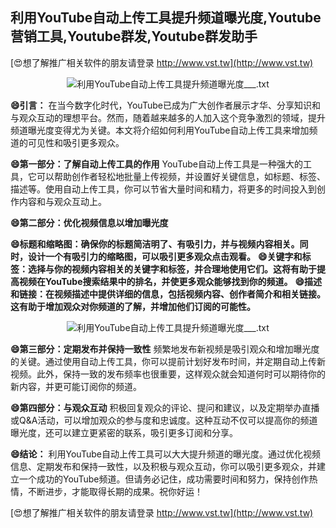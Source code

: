 ## **利用YouTube自动上传工具提升频道曝光度,Youtube营销工具,Youtube群发,Youtube群发助手**

[😍想了解推广相关软件的朋友请登录 http://www.vst.tw](http://www.vst.tw)

 <center><img src="https://vst.tw/MP4/tuiguang/png/3.png" alt="利用YouTube自动上传工具提升频道曝光度___.txt"></center>

**😄引言：**
在当今数字化时代，YouTube已成为广大创作者展示才华、分享知识和与观众互动的理想平台。然而，随着越来越多的人加入这个竞争激烈的领域，提升频道曝光度变得尤为关键。本文将介绍如何利用YouTube自动上传工具来增加频道的可见性和吸引更多观众。

**😄第一部分：了解自动上传工具的作用**
YouTube自动上传工具是一种强大的工具，它可以帮助创作者轻松地批量上传视频，并设置好关键信息，如标题、标签、描述等。使用自动上传工具，你可以节省大量时间和精力，将更多的时间投入到创作内容和与观众互动上。

**😄第二部分：优化视频信息以增加曝光度**

**😄标题和缩略图：确保你的标题简洁明了、有吸引力，并与视频内容相关。同时，设计一个有吸引力的缩略图，可以吸引更多观众点击观看。**
**😄关键字和标签：选择与你的视频内容相关的关键字和标签，并合理地使用它们。这将有助于提高视频在YouTube搜索结果中的排名，并使更多观众能够找到你的频道。**
**😄描述和链接：在视频描述中提供详细的信息，包括视频内容、创作者简介和相关链接。这有助于增加观众对你频道的了解，并增加他们订阅的可能性。**

 <center><img src="https://vst.tw/MP4/tuiguang/png/5.png" alt="利用YouTube自动上传工具提升频道曝光度___.txt"></center>

**😄第三部分：定期发布并保持一致性**
频繁地发布新视频是吸引观众和增加曝光度的关键。通过使用自动上传工具，你可以提前计划好发布时间，并定期自动上传新视频。此外，保持一致的发布频率也很重要，这样观众就会知道何时可以期待你的新内容，并更可能订阅你的频道。

**😄第四部分：与观众互动**
积极回复观众的评论、提问和建议，以及定期举办直播或Q&A活动，可以增加观众的参与度和忠诚度。这种互动不仅可以提高你的频道曝光度，还可以建立更紧密的联系，吸引更多订阅和分享。

**😄结论：**
利用YouTube自动上传工具可以大大提升频道的曝光度。通过优化视频信息、定期发布和保持一致性，以及积极与观众互动，你可以吸引更多观众，并建立一个成功的YouTube频道。但请务必记住，成功需要时间和努力，保持创作热情，不断进步，才能取得长期的成果。祝你好运！

[😍想了解推广相关软件的朋友请登录 http://www.vst.tw](http://www.vst.tw)



